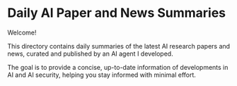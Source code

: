 # Daily AI Paper and News Summaries
Welcome! 

This directory contains daily summaries of the latest AI research papers and news, curated and published by an AI agent I developed. 

The goal is to provide a concise, up-to-date information of developments in AI and AI security, helping you stay informed with minimal effort.

